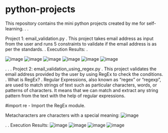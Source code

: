 # python-projects
This repository contains the mini python projects created by me for self-learning.
.
.

Project 1: email_validation.py
.
This project takes email address as input from the user and runs 5 constraints to validate if the email address is as per the standards.
.
Execution Results:
.

![image](https://user-images.githubusercontent.com/98147893/162733221-94d0f54f-c503-461b-a9ee-9c80aa9f391c.png)
![image](https://user-images.githubusercontent.com/98147893/162733357-23855f51-5ac2-4328-aee1-831127602901.png)
![image](https://user-images.githubusercontent.com/98147893/162733492-53617383-a152-42b7-adb3-d8128a4365b2.png)
![image](https://user-images.githubusercontent.com/98147893/162733577-6bfc84a5-8e3a-4cf3-8bae-1c5319b96426.png)
![image](https://user-images.githubusercontent.com/98147893/162733669-2ecc38fe-e97e-4d34-ada3-cd4904e73be2.png)
![image](https://user-images.githubusercontent.com/98147893/162733757-655d7a0f-505c-4806-aa33-0c99492b2b34.png)

.
.
.
Project 2: email_validation_using_regex.py
.
This project validates the email address provided by the user by using RegEx to check the conditions.
.
What is RegEx?
.
Regular Expressions, also known as “regex” or “regexp”, are used to match strings of text such as particular characters, words, or patterns of characters. It means that we can match and extract any string pattern from the text with the help of regular expressions.


#import re - Import the RegEx module.

Metacharacters are characters with a special meaning:
![image](https://user-images.githubusercontent.com/98147893/162951118-5b859806-acaf-4f5b-a8f7-52d0581a4089.png)

.
.
Execution Results:
![image](https://user-images.githubusercontent.com/98147893/162951456-148dc348-d7af-4614-b8e8-48a04c6385ae.png)
![image](https://user-images.githubusercontent.com/98147893/162951525-9037e87a-8d88-4c57-9cdc-4761398f7b36.png)
![image](https://user-images.githubusercontent.com/98147893/162951665-afb7d42a-2edb-43b7-946f-44d56d9bf1d0.png)
![image](https://user-images.githubusercontent.com/98147893/162951737-0d259164-8cb5-4942-8741-817fff19fd1b.png)



